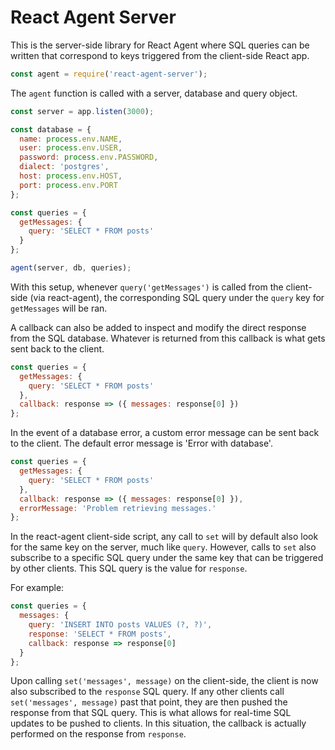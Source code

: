 # React Agent Server

This is the server-side library for React Agent where SQL queries can be written that correspond to keys triggered from the client-side React app. 

```javascript
const agent = require('react-agent-server');
```

The `agent` function is called with a server, database and query object. 

```javascript
const server = app.listen(3000);

const database = {
  name: process.env.NAME,
  user: process.env.USER,
  password: process.env.PASSWORD,
  dialect: 'postgres',
  host: process.env.HOST,
  port: process.env.PORT
};

const queries = {
  getMessages: {
    query: 'SELECT * FROM posts'
  }
};

agent(server, db, queries);
```
With this setup, whenever `query('getMessages')` is called from the client-side (via react-agent), the corresponding SQL query under the `query` key for `getMessages` will be ran. 

A callback can also be added to inspect and modify the direct response from the SQL database. Whatever is returned from this callback is what gets sent back to the client.

```javascript
const queries = {
  getMessages: {
    query: 'SELECT * FROM posts'
  },
  callback: response => ({ messages: response[0] })
};
```

In the event of a database error, a custom error message can be sent back to the client. The default error message is 'Error with database'. 

```javascript
const queries = {
  getMessages: {
    query: 'SELECT * FROM posts'
  },
  callback: response => ({ messages: response[0] }),
  errorMessage: 'Problem retrieving messages.'
};
```
In the react-agent client-side script, any call to `set` will by default also look for the same key on the server, much like `query`. However, calls to `set` also subscribe to a specific SQL query under the same key that can be triggered by other clients. This SQL query is the value for `response`. 

For example:

```javascript
const queries = {
  messages: {
    query: 'INSERT INTO posts VALUES (?, ?)',
    response: 'SELECT * FROM posts',
    callback: response => response[0]
  }
};
```

Upon calling `set('messages', message)` on the client-side, the client is now also subscribed to the `response` SQL query. If any other clients call `set('messages', message)` past that point, they are then pushed the response from that SQL query. This is what allows for real-time SQL updates to be pushed to clients. In this situation, the callback is actually performed on the response from `response`.
